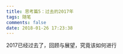 ```yaml
---
title: 思考篇5：过去的2017年
tags: 随笔
comments: false
date: 2018-01-26 17:23:38
---
```


2017已经过去了，回顾与展望，究竟该如何进行
